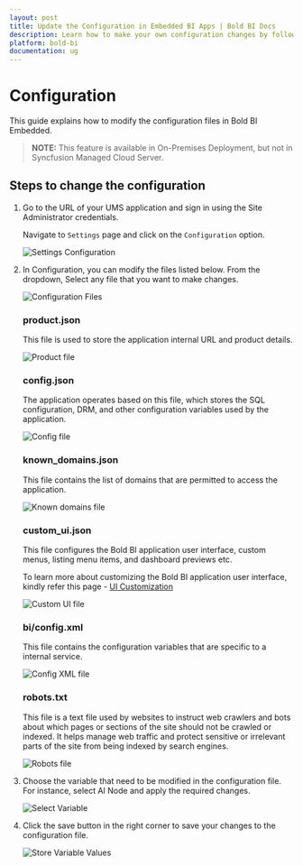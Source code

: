 ```yaml
---
layout: post
title: Update the Configuration in Embedded BI Apps | Bold BI Docs
description: Learn how to make your own configuration changes by following these guidelines to your embedded BI application.
platform: bold-bi
documentation: ug
---
```


# Configuration
 
This guide explains how to modify the configuration files in Bold BI Embedded.
 
> **NOTE:** This feature is available in On-Premises Deployment, but not in Syncfusion Managed Cloud Server.
 
## Steps to change the configuration
 
1. Go to the URL of your UMS application and sign in using the Site Administrator credentials.
 
   Navigate to `Settings` page and click on the `Configuration` option.
 
   ![Settings Configuration](/static/assets/multi-tenancy/images/settings-configuration.png)
 
2. In Configuration, you can modify the files listed below. From the dropdown, Select any file that you want to make changes.
 
   ![Configuration Files](/static/assets/multi-tenancy/images/configuration-files.png)
 
   ### product.json
 
   This file is used to store the application internal URL and product details.
 
   ![Product file](/static/assets/multi-tenancy/images/product-file.png)
 
   ### config.json
 
   The application operates based on this file, which stores the SQL configuration, DRM, and other configuration variables used by the application.
 
   ![Config file](/static/assets/multi-tenancy/images/config-file.png)
 
   ### known_domains.json
 
   This file contains the list of domains that are permitted to access the application.
 
   ![Known domains file](/static/assets/multi-tenancy/images/known-domains-file.png)
 
   ### custom_ui.json
 
   This file configures the Bold BI application user interface, custom menus, listing menu items, and dashboard previews etc.
 
   To learn more about customizing the Bold BI application user interface, kindly refer this page -  [UI Customization](/site-administration/user-interface-customization/)
 
   ![Custom UI file](/static/assets/multi-tenancy/images/custom-ui-file.png)
 
   ### bi/config.xml
 
   This file contains the configuration variables that are specific to a internal service.
 
   ![Config XML file](/static/assets/multi-tenancy/images/config-xml-file.png)
 
   ### robots.txt

   This file is a text file used by websites to instruct web crawlers and bots about which pages or sections of the site should not be crawled or indexed. It helps manage web traffic and protect sensitive or irrelevant parts of the site from being indexed by search engines.
 
   ![Robots file](/static/assets/multi-tenancy/images/robots-file.png)
 
   
3. Choose the variable that need to be modified in the configuration file. For instance, select AI Node and apply the required changes.
 
   ![Select Variable](/static/assets/multi-tenancy/images/select-variable.png)
 
4. Click the save button in the right corner to save your changes to the configuration file.
 
   ![Store Variable Values](/static/assets/multi-tenancy/images/store-variable-values.png)